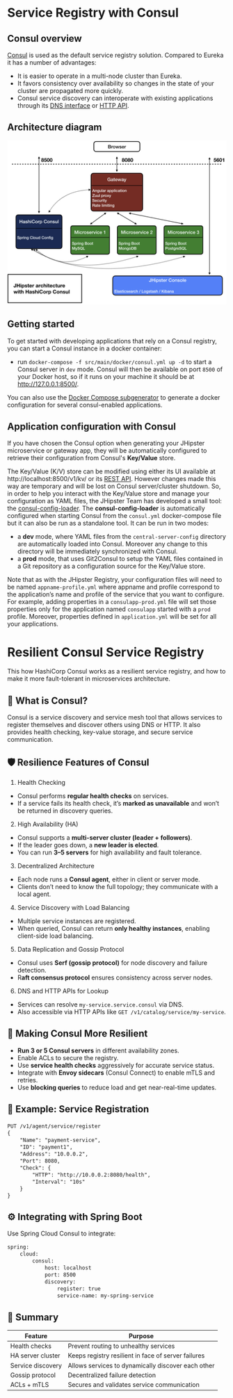# Service Registry with Consul

## Consul overview
[Consul](https://www.consul.io/) is used as the default service registry solution. Compared to Eureka it has a number of advantages:
- It is easier to operate in a multi-node cluster than Eureka.
- It favors consistency over availability so changes in the state of your cluster are propagated more quickly.
- Consul service discovery can interoperate with existing applications through its [DNS interface](https://www.consul.io/docs/agent/dns.html) or [HTTP API](https://www.consul.io/docs/agent/http.html).

## Architecture diagram
![HashiCorp Consul](img.png)

## Getting started
To get started with developing applications that rely on a Consul registry, you can start a Consul instance in a docker container:
- run `docker-compose -f src/main/docker/consul.yml up -d` to start a Consul server in `dev` mode. Consul will then be available on port `8500` of your Docker host, so if it runs on your machine it should be at http://127.0.0.1:8500/.

You can also use the [Docker Compose subgenerator](https://www.jhipster.tech/docker-compose/#generating-a-custom-docker-compose-configuration-for-multiple-applications) to generate a docker configuration for several consul-enabled applications.

## Application configuration with Consul
If you have chosen the Consul option when generating your JHipster microservice or gateway app, they will be automatically configured to retrieve their configuration from Consul's **Key/Value** store.

The Key/Value (K/V) store can be modified using either its UI available at http://localhost:8500/v1/kv/ or its [REST API](https://www.consul.io/intro/getting-started/kv.html). However changes made this way are temporary and will be lost on Consul server/cluster shutdown. So, in order to help you interact with the Key/Value store and manage your configuration as YAML files, the JHipster Team has developed a small tool: the [consul-config-loader](https://github.com/jhipster/consul-config-loader). The **consul-config-loader** is automatically configured when starting Consul from the `consul.yml` docker-compose file but it can also be run as a standalone tool. It can be run in two modes:
- a **dev** mode, where YAML files from the `central-server-config` directory are automatically loaded into Consul. Moreover any change to this directory will be immediately synchronized with Consul.
- a **prod** mode, that uses Git2Consul to setup the YAML files contained in a Git repository as a configuration source for the Key/Value store.

Note that as with the JHipster Registry, your configuration files will need to be named `appname-profile.yml` where appname and profile correspond to the application’s name and profile of the service that you want to configure. For example, adding properties in a `consulapp-prod.yml` file will set those properties only for the application named `consulapp` started with a `prod` profile. Moreover, properties defined in `application.yml` will be set for all your applications.

# Resilient Consul Service Registry
This how HashiCorp Consul works as a resilient service registry, and how to make it more fault-tolerant in microservices architecture.

## 🧭 What is Consul?
Consul is a service discovery and service mesh tool that allows services to register themselves and discover others using DNS or HTTP. It also provides health checking, key-value storage, and secure service communication.

## 🛡️ Resilience Features of Consul
1. Health Checking
- Consul performs **regular health checks** on services.
- If a service fails its health check, it’s **marked as unavailable** and won’t be returned in discovery queries.

2. High Availability (HA)
- Consul supports a **multi-server cluster (leader + followers)**.
- If the leader goes down, a **new leader is elected**.
- You can run **3–5 servers** for high availability and fault tolerance.

3. Decentralized Architecture
- Each node runs a **Consul agent**, either in client or server mode.
- Clients don’t need to know the full topology; they communicate with a local agent.

4. Service Discovery with Load Balancing
- Multiple service instances are registered.
- When queried, Consul can return **only healthy instances**, enabling client-side load balancing.

5. Data Replication and Gossip Protocol
- Consul uses **Serf (gossip protocol)** for node discovery and failure detection.
- R**aft consensus protocol** ensures consistency across server nodes.

6. DNS and HTTP APIs for Lookup
- Services can resolve `my-service.service.consul` via DNS.
- Also accessible via HTTP APIs like `GET /v1/catalog/service/my-service`.

## 🔧 Making Consul More Resilient
- **Run 3 or 5 Consul servers** in different availability zones.
- Enable ACLs to secure the registry.
- Use **service health checks** aggressively for accurate service status.
- Integrate with **Envoy sidecars** (Consul Connect) to enable mTLS and retries.
- Use **blocking queries** to reduce load and get near-real-time updates.

## 🧪 Example: Service Registration
```
PUT /v1/agent/service/register
{
    "Name": "payment-service",
    "ID": "payment1",
    "Address": "10.0.0.2",
    "Port": 8080,
    "Check": {
        "HTTP": "http://10.0.0.2:8080/health",
        "Interval": "10s"
    }
}
```

## ⚙️ Integrating with Spring Boot
Use Spring Cloud Consul to integrate:
```
spring:
    cloud:
        consul:
            host: localhost
            port: 8500
            discovery:
                register: true
                service-name: my-spring-service
```

## 📌 Summary
| Feature           | Purpose                                             |
| ----------------- | --------------------------------------------------- |
| Health checks     | Prevent routing to unhealthy services               |
| HA server cluster | Keeps registry resilient in face of server failures |
| Service discovery | Allows services to dynamically discover each other  |
| Gossip protocol   | Decentralized failure detection                     |
| ACLs + mTLS       | Secures and validates service communication         |

